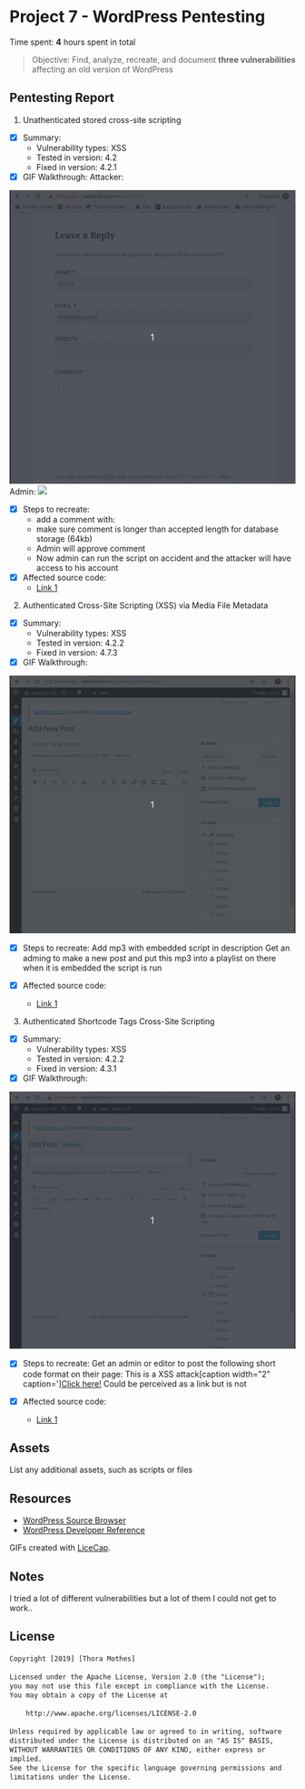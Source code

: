 # Project 7 - WordPress Pentesting

Time spent: **4** hours spent in total

> Objective: Find, analyze, recreate, and document **three vulnerabilities** affecting an old version of WordPress

## Pentesting Report

1. Unathenticated stored cross-site scripting
  - [x] Summary: 
    - Vulnerability types: XSS
    - Tested in version: 4.2
    - Fixed in version: 4.2.1
  - [x] GIF Walkthrough: 
      Attacker:
  <img src="https://github.com/ThoMot/CodePathLab7-8/blob/master/gifs/attacker1.gif">
      Admin:
  <img src ="https://github.com/ThoMot/CodePathLab7-8/blob/master/gifs/admin1.gif">
  
  - [x] Steps to recreate: 
      - add a comment with: <a title='x onmouseover=alert(unescape(/hello%20world/.source)) style=position:absolute;left:0;top:0;width:5000px;height:5000px  AAAAAAAAAAAA...[64 kb]..AAA'></a>
      - make sure comment is longer than accepted length for database storage (64kb)
      - Admin will approve comment
      - Now admin can run the script on accident and the attacker will have access to his account
  - [x] Affected source code:
    - [Link 1](https://wpvulndb.com/vulnerabilities/7945)
2. Authenticated Cross-Site Scripting (XSS) via Media File Metadata
  - [x] Summary: 
    - Vulnerability types: XSS
    - Tested in version: 4.2.2
    - Fixed in version: 4.7.3
  - [x] GIF Walkthrough: 
  <img src ="https://github.com/ThoMot/CodePathLab7-8/blob/master/gifs/XSSmp3Vulnerability.gif">
  
  - [x] Steps to recreate: 
      Add mp3 with embedded script in description
      Get an adming to make a new post and put this mp3 into a playlist on there
      when it is embedded the script is run
      
  - [x] Affected source code:
    - [Link 1](https://blog.sucuri.net/2017/03/stored-xss-in-wordpress-core.html)
3. Authenticated Shortcode Tags Cross-Site Scripting
  - [x] Summary: 
    - Vulnerability types: XSS
    - Tested in version: 4.2.2
    - Fixed in version: 4.3.1
  - [x] GIF Walkthrough: 
  <img src="https://github.com/ThoMot/CodePathLab7-8/blob/master/gifs/XSSinShortCode.gif">
  
  - [x] Steps to recreate: 
    Get an admin or editor to post the following short code format on their page: 
    This is a XSS attack[caption width="2" caption='<a href="' ">]</a><a href="http://onMouseOver='alert(1)'">Click here!</a>
    Could be perceived as a link but is not
    
  - [x] Affected source code: 
    - [Link 1](https://wpvulndb.com/vulnerabilities/8186)

## Assets

List any additional assets, such as scripts or files

## Resources

- [WordPress Source Browser](https://core.trac.wordpress.org/browser/)
- [WordPress Developer Reference](https://developer.wordpress.org/reference/)

GIFs created with [LiceCap](http://www.cockos.com/licecap/).

## Notes

I tried a lot of different vulnerabilities but a lot of them I could not get to work..

## License

    Copyright [2019] [Thora Mothes]

    Licensed under the Apache License, Version 2.0 (the "License");
    you may not use this file except in compliance with the License.
    You may obtain a copy of the License at

        http://www.apache.org/licenses/LICENSE-2.0

    Unless required by applicable law or agreed to in writing, software
    distributed under the License is distributed on an "AS IS" BASIS,
    WITHOUT WARRANTIES OR CONDITIONS OF ANY KIND, either express or implied.
    See the License for the specific language governing permissions and
    limitations under the License.
